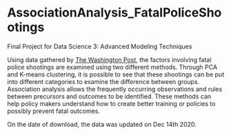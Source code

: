 # AssociationAnalysis_FatalPoliceShootings
Final Project for Data Science 3: Advanced Modeling Techniques 



Using data gathered by [The Washington Post](https://www.washingtonpost.com/graphics/investigations/police-shootings-database/), the factors involving fatal police shootings are examined using two different methods. Through PCA and K-means clustering, it is possible to see that these shootings can be put into different categories to examine the difference between groups. Association analysis allows the frequently occurring observations and rules between precursors and outcomes to be identified. These methods can help policy makers understand how to create better training or policies to possibly prevent fatal outcomes.

On the date of download, the data was updated on Dec 14th 2020. 
